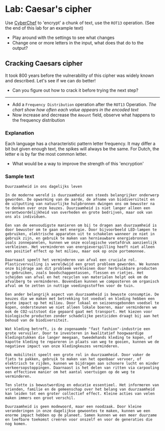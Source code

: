 # Lab: Caesar's cipher

Use [CyberChef](https://gchq.github.io/CyberChef/#recipe=ROT13(true,true,false,12)) to 'encrypt' a chunk of text, use the `ROT13` operation. (See the end of this lab for an example text)

* Play around with the settings to see what changes
* Change one or more letters in the input, what does that do to the output?

## Cracking Caesars cipher
It took 800 years before the vulnerability of this cipher was widely known and described. Let's see if we can do better!

* Can you figure out how to crack it before trying the next step?
---
* Add a `Frequency Distribution` operation after the `ROT13` Operation.
  *The chart show how often each value appears in the encoded text*
* Now increase and decrease the `Amount` field, observe what happens to the frequency distribution

### Explanation
Each language has a characteristic pattern letter frequency. It may differ a bit but given enough text, the spikes will always be the same. For Dutch, the letter e is by far the most common letter.

* What would be a way to improve the strength of this 'encryption'

### Sample text

```
Duurzaamheid in ons dagelijks leven

In de moderne wereld is duurzaamheid een steeds belangrijker onderwerp geworden. De opwarming van de aarde, de afname van biodiversiteit en de uitputting van natuurlijke hulpbronnen dwingen ons om bewuster na te denken over onze keuzes. Duurzaamheid is niet langer alleen een verantwoordelijkheid van overheden en grote bedrijven, maar ook van ons als individuen.

Een van de eenvoudigste manieren om bij te dragen aan duurzaamheid is door bewuster om te gaan met energie. Door bijvoorbeeld LED-lampen te gebruiken, elektrische apparaten uit te schakelen wanneer ze niet in gebruik zijn, en gebruik te maken van hernieuwbare energiebronnen zoals zonnepanelen, kunnen we onze ecologische voetafdruk aanzienlijk verkleinen. Het verminderen van energieverspilling heeft niet alleen een positief effect op het milieu, maar ook op onze portemonnee.

Daarnaast speelt het verminderen van afval een cruciale rol. Plasticvervuiling is wereldwijd een groot probleem geworden. We kunnen onze bijdrage aan dit probleem verkleinen door herbruikbare producten te gebruiken, zoals boodschappentassen, flessen en rietjes. Het scheiden van afval en het recyclen van materialen helpt ook om de afvalberg te verminderen. Bovendien kunnen we composteren om organisch afval om te zetten in nuttige voedingsstoffen voor de tuin.

Een ander belangrijk aspect van duurzaamheid is bewuste consumptie. De keuzes die we maken met betrekking tot voedsel en kleding hebben een grote impact op het milieu. Door lokaal en seizoensgebonden voedsel te kopen, ondersteunen we niet alleen lokale boeren, maar verminderen we ook de CO2-uitstoot die gepaard gaat met transport. Het kiezen voor biologische producten zonder schadelijke pesticiden draagt bij aan het behoud van de biodiversiteit.

Wat kleding betreft, is de zogenaamde "fast fashion"-industrie een grote vervuiler. Door te investeren in kwalitatief hoogwaardige kledingstukken die langer meegaan, tweedehands kleding te kopen, of kapotte kleding te repareren in plaats van weg te gooien, kunnen we de negatieve impact van onze kledingkeuzes verminderen.

Ook mobiliteit speelt een grote rol in duurzaamheid. Door vaker de fiets te pakken, gebruik te maken van het openbaar vervoer, of elektrisch te rijden, kunnen we bijdragen aan schonere lucht en minder verkeersopstoppingen. Daarnaast is het delen van ritten via carpooling een effectieve manier om het aantal voertuigen op de weg te verminderen.

Ten slotte is bewustwording en educatie essentieel. Het informeren van vrienden, familie en de gemeenschap over het belang van duurzaamheid kan leiden tot een groter collectief effect. Kleine acties van velen maken immers een groot verschil.

Duurzaamheid is geen modewoord, maar een noodzaak. Door kleine veranderingen in onze dagelijkse gewoontes te maken, kunnen we een enorme impact hebben op de planeet. Samen kunnen we een meer duurzame en leefbare toekomst creëren voor onszelf en voor de generaties die nog komen.
```
